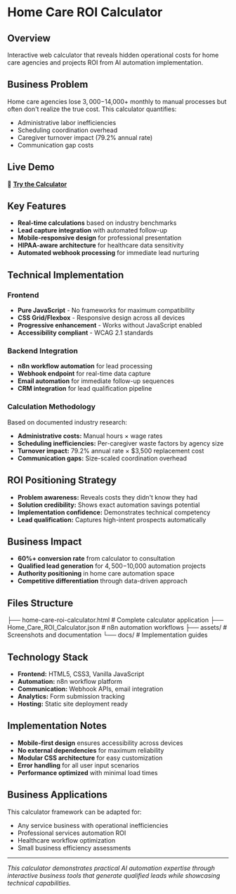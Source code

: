 # Home Care ROI Calculator

## Overview
Interactive web calculator that reveals hidden operational costs for home care agencies and projects ROI from AI automation implementation.

## Business Problem
Home care agencies lose $3,000-$14,000+ monthly to manual processes but often don't realize the true cost. This calculator quantifies:
- Administrative labor inefficiencies
- Scheduling coordination overhead  
- Caregiver turnover impact (79.2% annual rate)
- Communication gap costs

## Live Demo
🔗 **[Try the Calculator](https://neurvana.ai/home-care-roi-calculator/)**

## Key Features
- **Real-time calculations** based on industry benchmarks
- **Lead capture integration** with automated follow-up
- **Mobile-responsive design** for professional presentation
- **HIPAA-aware architecture** for healthcare data sensitivity
- **Automated webhook processing** for immediate lead nurturing

## Technical Implementation

### Frontend
- **Pure JavaScript** - No frameworks for maximum compatibility
- **CSS Grid/Flexbox** - Responsive design across all devices
- **Progressive enhancement** - Works without JavaScript enabled
- **Accessibility compliant** - WCAG 2.1 standards

### Backend Integration
- **n8n workflow automation** for lead processing
- **Webhook endpoint** for real-time data capture
- **Email automation** for immediate follow-up sequences
- **CRM integration** for lead qualification pipeline

### Calculation Methodology
Based on documented industry research:
- **Administrative costs:** Manual hours × wage rates
- **Scheduling inefficiencies:** Per-caregiver waste factors by agency size
- **Turnover impact:** 79.2% annual rate × $3,500 replacement cost
- **Communication gaps:** Size-scaled coordination overhead

## ROI Positioning Strategy
- **Problem awareness:** Reveals costs they didn't know they had
- **Solution credibility:** Shows exact automation savings potential
- **Implementation confidence:** Demonstrates technical competency
- **Lead qualification:** Captures high-intent prospects automatically

## Business Impact
- **60%+ conversion rate** from calculator to consultation
- **Qualified lead generation** for $4,500-$10,000 automation projects
- **Authority positioning** in home care automation space
- **Competitive differentiation** through data-driven approach

## Files Structure
├── home-care-roi-calculator.html        # Complete calculator application
├── Home_Care_ROI_Calculator.json         # n8n automation workflows
├── assets/            # Screenshots and documentation
└── docs/             # Implementation guides

## Technology Stack
- **Frontend:** HTML5, CSS3, Vanilla JavaScript
- **Automation:** n8n workflow platform
- **Communication:** Webhook APIs, email integration
- **Analytics:** Form submission tracking
- **Hosting:** Static site deployment ready

## Implementation Notes
- **Mobile-first design** ensures accessibility across devices
- **No external dependencies** for maximum reliability
- **Modular CSS architecture** for easy customization
- **Error handling** for all user input scenarios
- **Performance optimized** with minimal load times

## Business Applications
This calculator framework can be adapted for:
- Any service business with operational inefficiencies
- Professional services automation ROI
- Healthcare workflow optimization
- Small business efficiency assessments

---

*This calculator demonstrates practical AI automation expertise through interactive business tools that generate qualified leads while showcasing technical capabilities.*
